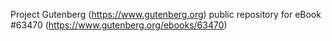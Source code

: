Project Gutenberg (https://www.gutenberg.org) public repository for eBook #63470 (https://www.gutenberg.org/ebooks/63470)
